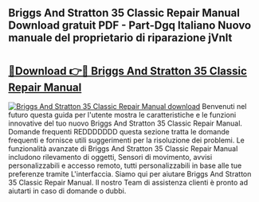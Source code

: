 ## Briggs And Stratton 35 Classic Repair Manual Download gratuit PDF - Part-Dgq Italiano Nuovo manuale del proprietario di riparazione jVnlt

# <h2><a href="http://dfdnwxc.blite.top/?on=Briggs+And+Stratton+35+Classic+Repair+Manual">🔗Download 👉🔴 Briggs And Stratton 35 Classic Repair Manual</a></h2>

[![Briggs And Stratton 35 Classic Repair Manual download](https://i.imgur.com/lujVjoI.png)](http://dfdnwxc.blite.top/?on=Briggs+And+Stratton+35+Classic+Repair+Manual)
Benvenuti nel futuro questa guida per l'utente mostra le caratteristiche e le funzioni innovative del tuo nuovo Briggs And Stratton 35 Classic Repair Manual. Domande frequenti REDDDDDDD questa sezione tratta le domande frequenti e fornisce utili suggerimenti per la risoluzione dei problemi. Le funzionalità avanzate di Briggs And Stratton 35 Classic Repair Manual includono rilevamento di oggetti, Sensori di movimento, avvisi personalizzabili e accesso remoto, tutti personalizzabili in base alle tue preferenze tramite L'interfaccia. Siamo qui per aiutare Briggs And Stratton 35 Classic Repair Manual. Il nostro Team di assistenza clienti è pronto ad aiutarti in caso di domande o dubbi.
